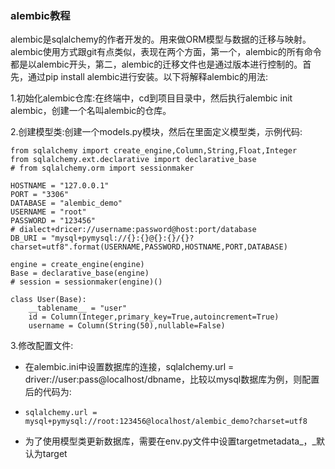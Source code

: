 ### alembic教程

alembic是sqlalchemy的作者开发的。用来做ORM模型与数据的迁移与映射。alembic使用方式跟git有点类似，表现在两个方面，第一个，alembic的所有命令都是以alembic开头，第二，alembic的迁移文件也是通过版本进行控制的。首先，通过pip install alembic进行安装。以下将解释alembic的用法:

1.初始化alembic仓库:在终端中，cd到项目目录中，然后执行alembic init alembic，创建一个名叫alembic的仓库。

2.创建模型类:创建一个models.py模块，然后在里面定义模型类，示例代码:

```
from sqlalchemy import create_engine,Column,String,Float,Integer
from sqlalchemy.ext.declarative import declarative_base
# from sqlalchemy.orm import sessionmaker

HOSTNAME = "127.0.0.1"
PORT = "3306"
DATABASE = "alembic_demo"
USERNAME = "root"
PASSWORD = "123456"
# dialect+dricer://username:password@host:port/database
DB_URI = "mysql+pymysql://{}:{}@{}:{}/{}?charset=utf8".format(USERNAME,PASSWORD,HOSTNAME,PORT,DATABASE)

engine = create_engine(engine)
Base = declarative_base(engine)
# session = sessionmaker(engine)()

class User(Base):
    __tablename__ = "user"
    id = Column(Integer,primary_key=True,autoincrement=True)
    username = Column(String(50),nullable=False)
```

3.修改配置文件:

* 在alembic.ini中设置数据库的连接，sqlalchemy.url = driver://user:pass@localhost/dbname，比较以mysql数据库为例，则配置后的代码为:
* ```
  sqlalchemy.url = mysql+pymysql://root:123456@localhost/alembic_demo?charset=utf8
  ```
* 为了使用模型类更新数据库，需要在env.py文件中设置targetmetadata_，_默认为target



